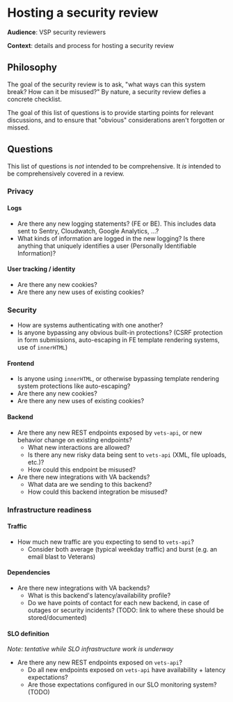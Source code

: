 # Hosting a security review

**Audience**: VSP security reviewers

**Context**: details and process for hosting a security review

## Philosophy

The goal of the security review is to ask, "what ways can this system break? How can it be misused?" By nature, a security review defies a concrete checklist.

The goal of this list of questions is to provide starting points for relevant discussions, and to ensure that "obvious" considerations aren't forgotten or missed.

## Questions

This list of questions is _not_ intended to be comprehensive. It _is_ intended to be comprehensively covered in a review.

### Privacy

#### Logs

* Are there any new logging statements? (FE or BE). This includes data sent to Sentry, Cloudwatch, Google Analytics, ...?
* What kinds of information are logged in the new logging? Is there anything that uniquely identifies a user (Personally Identifiable Information)?

#### User tracking / identity

* Are there any new cookies?
* Are there any new uses of existing cookies?

### Security

* How are systems authenticating with one another?
* Is anyone bypassing any obvious built-in protections? (CSRF protection in form submissions, auto-escaping in FE template rendering systems, use of `innerHTML`)

#### Frontend

* Is anyone using `innerHTML`, or otherwise bypassing template rendering system protections like auto-escaping?
* Are there any new cookies?
* Are there any new uses of existing cookies?

#### Backend

* Are there any new REST endpoints exposed by `vets-api`, or new behavior change on existing endpoints?
    * What new interactions are allowed?
    * Is there any new risky data being sent to `vets-api` (XML, file uploads, etc.)?
    * How could this endpoint be misused?
* Are there new integrations with VA backends?
    * What data are we sending to this backend?
    * How could this backend integration be misused?

### Infrastructure readiness

#### Traffic

* How much new traffic are you expecting to send to `vets-api`?
    * Consider both average (typical weekday traffic) and burst (e.g. an email blast to Veterans)

#### Dependencies

* Are there new integrations with VA backends?
    * What is this backend's latency/availability profile?
    * Do we have points of contact for each new backend, in case of outages or security incidents? (TODO: link to where these should be stored/documented)

#### SLO definition

*Note: tentative while SLO infrastructure work is underway*

* Are there any new REST endpoints exposed on `vets-api`?
    * Do all new endpoints exposed on `vets-api` have availability + latency expectations?
    * Are those expectations configured in our SLO monitoring system? (TODO)
